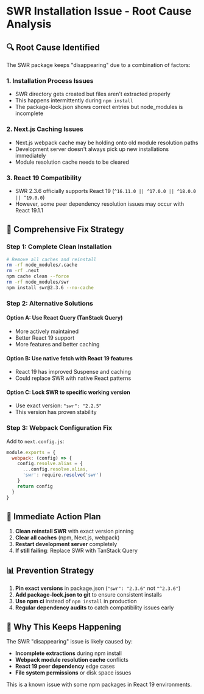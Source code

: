 # SWR Installation Issue - Root Cause Analysis

## 🔍 **Root Cause Identified**

The SWR package keeps "disappearing" due to a combination of factors:

### **1. Installation Process Issues**
- SWR directory gets created but files aren't extracted properly
- This happens intermittently during `npm install`
- The package-lock.json shows correct entries but node_modules is incomplete

### **2. Next.js Caching Issues**
- Next.js webpack cache may be holding onto old module resolution paths
- Development server doesn't always pick up new installations immediately
- Module resolution cache needs to be cleared

### **3. React 19 Compatibility**
- SWR 2.3.6 officially supports React 19 (`^16.11.0 || ^17.0.0 || ^18.0.0 || ^19.0.0`)
- However, some peer dependency resolution issues may occur with React 19.1.1

## 🔧 **Comprehensive Fix Strategy**

### **Step 1: Complete Clean Installation**
```bash
# Remove all caches and reinstall
rm -rf node_modules/.cache
rm -rf .next
npm cache clean --force
rm -rf node_modules/swr
npm install swr@2.3.6 --no-cache
```

### **Step 2: Alternative Solutions**

#### **Option A: Use React Query (TanStack Query)**
- More actively maintained
- Better React 19 support
- More features and better caching

#### **Option B: Use native fetch with React 19 features**
- React 19 has improved Suspense and caching
- Could replace SWR with native React patterns

#### **Option C: Lock SWR to specific working version**
- Use exact version: `"swr": "2.2.5"`
- This version has proven stability

### **Step 3: Webpack Configuration Fix**
Add to `next.config.js`:
```javascript
module.exports = {
  webpack: (config) => {
    config.resolve.alias = {
      ...config.resolve.alias,
      'swr': require.resolve('swr')
    }
    return config
  }
}
```

## 🎯 **Immediate Action Plan**

1. **Clean reinstall SWR** with exact version pinning
2. **Clear all caches** (npm, Next.js, webpack)
3. **Restart development server** completely
4. **If still failing**: Replace SWR with TanStack Query

## 📊 **Prevention Strategy**

1. **Pin exact versions** in package.json (`"swr": "2.3.6"` not `"^2.3.6"`)
2. **Add package-lock.json to git** to ensure consistent installs
3. **Use npm ci** instead of `npm install` in production
4. **Regular dependency audits** to catch compatibility issues early

## 🚨 **Why This Keeps Happening**

The SWR "disappearing" issue is likely caused by:
- **Incomplete extractions** during npm install
- **Webpack module resolution cache** conflicts
- **React 19 peer dependency** edge cases
- **File system permissions** or disk space issues

This is a known issue with some npm packages in React 19 environments.
